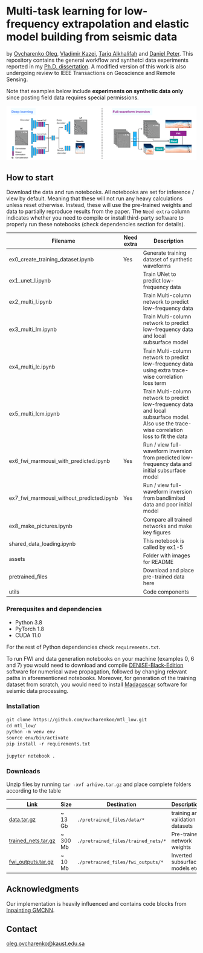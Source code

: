
# Multi-task learning for low-frequency extrapolation and elastic model building from seismic data


by [Ovcharenko Oleg](https://ovcharenkoo.com/), [Vladimir Kazei](https://vkazei.com/), [Tariq Alkhalifah](https://sites.google.com/a/kaust.edu.sa/tariq/home) and [Daniel Peter](https://github.com/danielpeter). This repository contains the general workflow and synthetci data experiments reported in my [Ph.D. dissertation](https://repository.kaust.edu.sa/handle/10754/673716). A modified version of this work is also undergoing review to IEEE Transactions on Geoscience and Remote Sensing.


Note that examples below include **experiments on synthetic data only** since posting field data requires special permissions.

![workflow](./assets/arch.png)

## How to start
Download the data and run notebooks. All notebooks are set for inference / view by default. Meaning that these will not run any heavy calculations unless reset otherwise. Instead, these will use the pre-trained weights and data to partially reproduce results from the paper. The `Need extra` column indicates whether you need to compile or install third-party software to properly run these notebooks (check dependencies section for details).


| Filename | Need extra | Description |
| -------- | ----- | ---- |
| ex0_create_training_dataset.ipynb | Yes | Generate training dataset of synthetic waveforms | 
| ex1_unet_l.ipynb | | Train UNet to predict low-frequency data | 
| ex2_multi_l.ipynb | | Train Multi-column network to predict low-frequency data |
| ex3_multi_lm.ipynb |  | Train Multi-column network to predict low-frequency data and local subsurface model|
| ex4_multi_lc.ipynb | | Train Multi-column network to predict low-frequency data using extra trace-wise correlation loss term | 
| ex5_multi_lcm.ipynb | | Train Multi-column network to predict low-frequency data and local subsurface model. Also use the trace-wise correlation loss to fit the data |
| ex6_fwi_marmousi_with_predicted.ipynb | Yes | Run / view full-waveform inversion from predicted low-frequency data and initial subsurface model| 
| ex7_fwi_marmousi_without_predicted.ipynb | Yes | Run / view full-waveform inversion from bandlimited data and poor initial model |
| ex8_make_pictures.ipynb | | Compare all trained networks and make key figures | 
| shared_data_loading.ipynb | | This notebook is called by ex1-5|
| assets | | Folder with images for README| 
| pretrained_files | | Download and place pre-trained data here | 
| utils |  | Code components | 

### Prerequsites and dependencies
* Python 3.8
* PyTorch 1.8
* CUDA 11.0

For the rest of Python dependencies check `requirements.txt`.

To run FWI and data generation notebooks on your machine (examples 0, 6 and 7) you would need to download and compile [DENISE-Black-Edition](https://github.com/daniel-koehn/DENISE-Black-Edition) software for numerical wave propagation, followed by changing relevant paths in aforementioned notebooks. Moreover, for generation of the training dataset from scratch, you would need to install [Madagascar](https://github.com/ahay/src) software for seismic data processing.

### Installation
```
git clone https://github.com/ovcharenkoo/mtl_low.git
cd mtl_low/
python -m venv env
source env/bin/activate
pip install -r requirements.txt

jupyter notebook .
```

### Downloads
Unzip files by running `tar -xvf arhive.tar.gz` and place complete folders according to the table

| Link | Size | Destination | Description
| ---- | -----| ------------| ----------- |
| [data.tar.gz](https://www.dropbox.com/s/58zckalcm6wlp06/data.tar.gz?dl=1) | ~ 13 Gb | `./pretrained_files/data/*` | training and validation datasets
| [trained_nets.tar.gz](https://www.dropbox.com/s/a8wvncp86iiob0d/trained_nets.tar.gz?dl=1) | ~ 300 Mb| `./pretrained_files/trained_nets/*` | Pre-trained network weights
| [fwi_outputs.tar.gz](https://www.dropbox.com/s/jpnb18j62jqrs22/fwi_outputs.tar.gz?dl=1) | ~ 10 Mb | `./pretrained_files/fwi_outputs/*` | Inverted subsurface models etc.

## Acknowledgments
Our implementation is heavily influenced and contains code blocks from [Inpainting GMCNN](https://github.com/shepnerd/inpainting_gmcnn).

## Contact
oleg.ovcharenko@kaust.edu.sa
